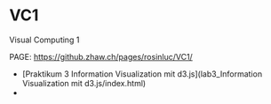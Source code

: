 # VC1
Visual Computing 1

PAGE: https://github.zhaw.ch/pages/rosinluc/VC1/

- [Praktikum 3 Information Visualization mit d3.js](lab3_Information Visualization mit d3.js/index.html)
- [](url)
